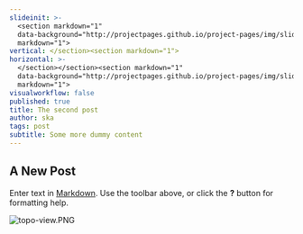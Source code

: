 ```yaml
---
slideinit: >-
  <section markdown="1"
  data-background="http://projectpages.github.io/project-pages/img/slidebackground.png"><section
  markdown="1">
vertical: </section><section markdown="1">
horizontal: >-
  </section></section><section markdown="1"
  data-background="http://projectpages.github.io/project-pages/img/slidebackground.png"><section
  markdown="1">
visualworkflow: false
published: true
title: The second post
author: ska
tags: post
subtitle: Some more dummy content
---
```

## A New Post

Enter text in [Markdown](http://daringfireball.net/projects/markdown/). Use the toolbar above, or click the **?** button for formatting help.

![topo-view.PNG]({{site.baseurl}}/img/topo-view.PNG)
